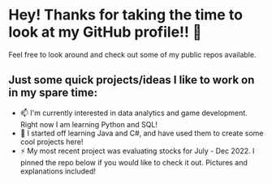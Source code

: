 # Hey! Thanks for taking the time to look at my GitHub profile!! 👋

Feel free to look around and check out some of my public repos available.

## Just some quick projects/ideas I like to work on in my spare time:

- 📫 I'm currently interested in data analytics and game development. Right now I am learning Python and SQL!
- 🌱 I started off learning Java and C#, and have used them to create some cool projects here!
- ⚡ My most recent project was evaluating stocks for July - Dec 2022. I pinned the repo below if you would like to check it out. Pictures and explanations included!

<!--
**KoiDeve/KoiDeve** is a ✨ _special_ ✨ repository because its `README.md` (this file) appears on your GitHub profile.

Here are some ideas to get you started:

- 🔭 I’m currently working on ...
- 🌱 I’m currently learning ...
- 👯 I’m looking to collaborate on ...
- 🤔 I’m looking for help with ...
- 💬 Ask me about ...
- 📫 How to reach me: ...
- 😄 Pronouns: ...
- ⚡ Fun fact: ...
-->

